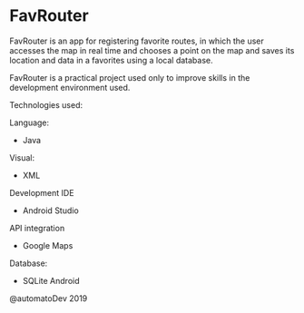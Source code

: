 # FavRouter

FavRouter is an app for registering favorite routes, in which the user accesses the map in real time and chooses a point on the map and saves its location and data in a favorites using a local database.

FavRouter is a practical project used only to improve skills in the development environment used.


Technologies used:

Language:
* Java

Visual:
* XML

Development IDE
* Android Studio

API integration
* Google Maps

Database:
* SQLite Android

@automatoDev 2019
